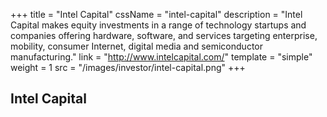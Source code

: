 +++
title = "Intel Capital"
cssName = "intel-capital"
description = "Intel Capital makes equity investments in a range of technology startups and companies offering hardware, software, and services targeting enterprise, mobility, consumer Internet, digital media and semiconductor manufacturing."
link = "http://www.intelcapital.com/"
template = "simple"
weight = 1
src = "/images/investor/intel-capital.png"
+++

## Intel Capital
